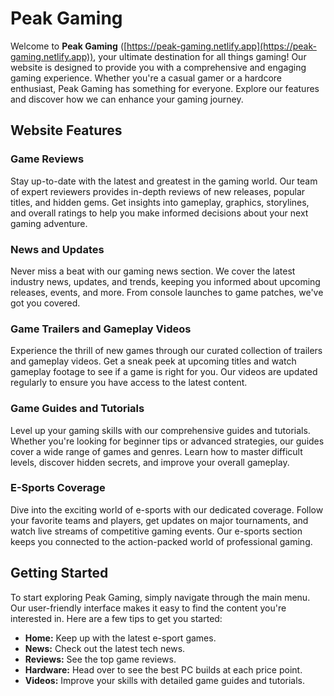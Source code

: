 # Peak Gaming

Welcome to **Peak Gaming** ([https://peak-gaming.netlify.app](https://peak-gaming.netlify.app)), your ultimate destination for all things gaming! Our website is designed to provide you with a comprehensive and engaging gaming experience. Whether you're a casual gamer or a hardcore enthusiast, Peak Gaming has something for everyone. Explore our features and discover how we can enhance your gaming journey.

## Website Features

### Game Reviews
Stay up-to-date with the latest and greatest in the gaming world. Our team of expert reviewers provides in-depth reviews of new releases, popular titles, and hidden gems. Get insights into gameplay, graphics, storylines, and overall ratings to help you make informed decisions about your next gaming adventure.

### News and Updates
Never miss a beat with our gaming news section. We cover the latest industry news, updates, and trends, keeping you informed about upcoming releases, events, and more. From console launches to game patches, we've got you covered.

### Game Trailers and Gameplay Videos
Experience the thrill of new games through our curated collection of trailers and gameplay videos. Get a sneak peek at upcoming titles and watch gameplay footage to see if a game is right for you. Our videos are updated regularly to ensure you have access to the latest content.

### Game Guides and Tutorials
Level up your gaming skills with our comprehensive guides and tutorials. Whether you're looking for beginner tips or advanced strategies, our guides cover a wide range of games and genres. Learn how to master difficult levels, discover hidden secrets, and improve your overall gameplay.

### E-Sports Coverage
Dive into the exciting world of e-sports with our dedicated coverage. Follow your favorite teams and players, get updates on major tournaments, and watch live streams of competitive gaming events. Our e-sports section keeps you connected to the action-packed world of professional gaming.

## Getting Started

To start exploring Peak Gaming, simply navigate through the main menu. Our user-friendly interface makes it easy to find the content you're interested in. Here are a few tips to get you started:

- **Home:** Keep up with the latest e-sport games.
- **News:** Check out the latest tech news.
- **Reviews:** See the top game reviews.
- **Hardware:** Head over to see the best PC builds at each price point.
- **Videos:** Improve your skills with detailed game guides and tutorials.
